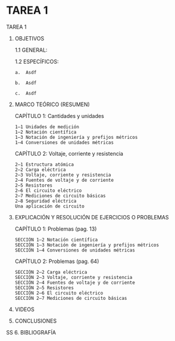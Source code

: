 # TAREA 1
TAREA 1
1.	OBJETIVOS

	1.1	GENERAL:

	1.2	ESPECÍFICOS:

		a.	Asdf

		b.	Asdf

		c.	Asdf


2.	MARCO TEÓRICO (RESUMEN)

	CAPÍTULO 1:	Cantidades y unidades
	
		1–1 Unidades de medición 
		1–2 Notación científica 
		1–3 Notación de ingeniería y prefijos métricos 
		1–4 Conversiones de unidades métricas
	
	CAPÍTULO 2: Voltaje, corriente y resistencia
	
		2–1 Estructura atómica 
		2–2 Carga eléctrica 
		2–3 Voltaje, corriente y resistencia 
		2–4 Fuentes de voltaje y de corriente 
		2–5 Resistores 
		2–6 El circuito eléctrico 
		2–7 Mediciones de circuito básicas 
		2–8 Seguridad eléctrica 
		Una aplicación de circuito 

3.	EXPLICACIÓN Y RESOLUCIÓN DE EJERCICIOS O PROBLEMAS
	
	CAPÍTULO 1: Problemas (pag. 13)
	
		SECCIÓN 1–2 Notación científica
		SECCIÓN 1–3 Notación de ingeniería y prefijos métricos
		SECCIÓN 1–4 Conversiones de unidades métricas
		
	CAPÍTULO 2: Problemas (pag. 64)
	
		SECCIÓN 2–2 Carga eléctrica
		SECCIÓN 2–3 Voltaje, corriente y resistencia
		SECCIÓN 2–4 Fuentes de voltaje y de corriente
		SECCIÓN 2–5 Resistores
		SECCIÓN 2–6 El circuito eléctrico
		SECCIÓN 2–7 Mediciones de circuito básicas
	
		
4.	VIDEOS


5.	CONCLUSIONES

SS
6.	BIBLIOGRAFÍA
